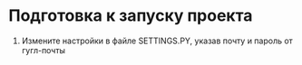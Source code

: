 # Подготовка к запуску проекта
1. Измените настройки в файле SETTINGS.PY, указав почту и пароль от гугл-почты